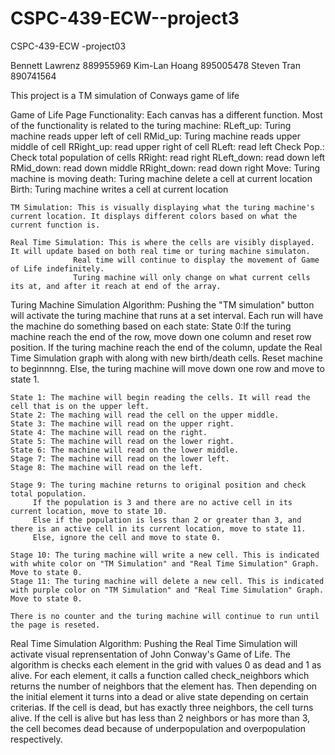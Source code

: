 # CSPC-439-ECW--project3
CSPC-439-ECW -project03

Bennett Lawrenz 889955969
Kim-Lan Hoang 895005478
Steven Tran 890741564



This project is a TM simulation of Conways game of life

Game of Life Page Functionality:
	Each canvas has a different function. Most of the functionality is related to the turing machine:
	RLeft_up: Turing machine reads upper left of cell
	RMid_up: Turing machine reads upper middle of cell
	RRight_up: read upper right of cell
	RLeft: read left
	Check Pop.: Check total population of cells
	RRight: read right
	RLeft_down: read down left
	RMid_down: read down middle
	RRight_down: read down right
	Move: Turing machine is moving
	death: Turing machine delete a cell at current location
	Birth: Turing machine writes a cell at current location
	
	TM Simulation: This is visually displaying what the turing machine's current location. It displays different colors based on what the current function is.

	Real Time Simulation: This is where the cells are visibly displayed. It will update based on both real time or turing machine simulaton.
			      Real time will continue to display the movement of Game of Life indefinitely.
			      Turing machine will only change on what current cells its at, and after it reach at end of the array.
	

Turing Machine Simulation Algorithm:
	Pushing the "TM simulation" button will activate the turing machine that runs at a set interval. Each run will have the machine do something based on each state:
	State 0:If the turing machine reach the end of the row, move down one column and reset row position.
		If the turing machine reach the end of the column, update the Real Time Simulation graph with along with new birth/death cells. Reset machine to beginnnng.
		Else, the turing machine will move down one row and move to state 1.
	
	State 1: The machine will begin reading the cells. It will read the cell that is on the upper left.
	State 2: The maching will read the cell on the upper middle.
	State 3: The machine will read on the upper right.
	State 4: The machine will read on the right.
	State 5: The machine will read on the lower right.
	State 6: The machine will read on the lower middle.
	Stage 7: The machine will read on the lower left.
	Stage 8: The machine will read on the left.
	
	Stage 9: The turing machine returns to original position and check total population.
		 If the population is 3 and there are no active cell in its current location, move to state 10.
		 Else if the population is less than 2 or greater than 3, and there is an active cell in its current location, move to state 11.
		 Else, ignore the cell and move to state 0.
	
	Stage 10: The turing machine will write a new cell. This is indicated with white color on "TM Simulation" and "Real Time Simulation" Graph. Move to state 0.
	Stage 11: The turing machine will delete a new cell. This is indicated with purple color on "TM Simulation" and "Real Time Simulation" Graph. Move to state 0.

	There is no counter and the turing machine will continue to run until the page is reseted. 
	
Real Time Simulation Algorithm:
	Pushing the Real Time Simulation will activate visual reprensentation of John Conway's Game of Life. 
	The algorithm is checks each element in the grid with values 0 as dead and 1 as alive. For each element, it calls a function called check_neighbors which returns the number of neighbors that the element has. Then depending on the initial element it turns into a dead or alive state depending on certain criterias. If the cell is dead, but has exactly three neighbors, the cell turns alive. If the cell is alive but has less than 2 neighbors or has more than 3, the cell becomes dead because of underpopulation and overpopulation respectively. 
